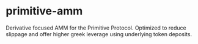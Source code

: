 # primitive-amm

Derivative focused AMM for the Primitive Protocol. Optimized to reduce slippage and offer higher greek leverage using underlying token deposits.
